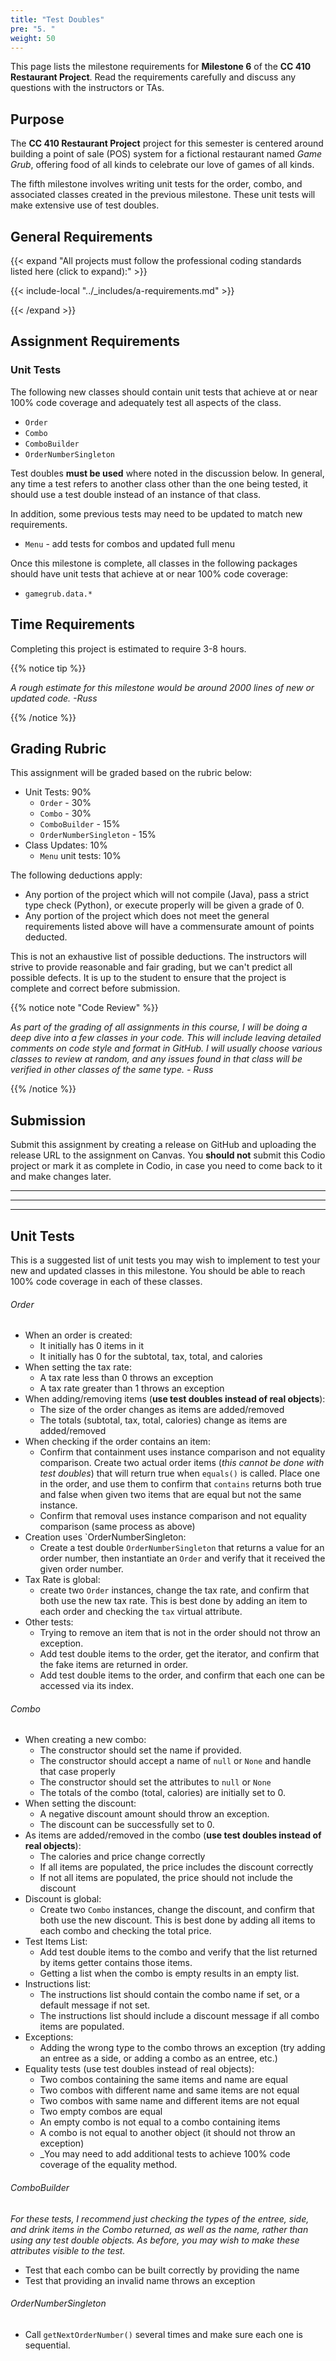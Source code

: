 ```yaml
---
title: "Test Doubles"
pre: "5. "
weight: 50
---
```


This page lists the milestone requirements for **Milestone 6** of the **CC 410 Restaurant Project**. Read the requirements carefully and discuss any questions with the instructors or TAs. 

## Purpose

The **CC 410 Restaurant Project** project for this semester is centered around building a point of sale (POS) system for a fictional restaurant named _Game Grub_, offering food of all kinds to celebrate our love of games of all kinds. 

The fifth milestone involves writing unit tests for the order, combo, and associated classes created in the previous milestone. These unit tests will make extensive use of test doubles. 

## General Requirements

{{< expand "All projects must follow the professional coding standards listed here (click to expand):" >}}

{{< include-local "../_includes/a-requirements.md" >}}

{{< /expand >}}

## Assignment Requirements

### Unit Tests

The following new classes should contain unit tests that achieve at or near 100% code coverage and adequately test all aspects of the class. 

* `Order`
* `Combo`
* `ComboBuilder`
* `OrderNumberSingleton`

Test doubles **must be used** where noted in the discussion below. In general, any time a test refers to another class other than the one being tested, it should use a test double instead of an instance of that class.

In addition, some previous tests may need to be updated to match new requirements.

* `Menu` - add tests for combos and updated full menu

Once this milestone is complete, all classes in the following packages should have unit tests that achieve at or near 100% code coverage:

* `gamegrub.data.*`

## Time Requirements

Completing this project is estimated to require 3-8 hours.

{{% notice tip %}}

_A rough estimate for this milestone would be around 2000 lines of new or updated code. -Russ_

{{% /notice %}}

## Grading Rubric

This assignment will be graded based on the rubric below:

* Unit Tests: 90%
  * `Order` - 30%
  * `Combo` - 30%
  * `ComboBuilder` - 15%
  * `OrderNumberSingleton` - 15%
* Class Updates: 10%
  * `Menu` unit tests: 10%

The following deductions apply:

* Any portion of the project which will not compile (Java), pass a strict type check (Python), or execute properly will be given a grade of 0.
* Any portion of the project which does not meet the general requirements listed above will have a commensurate amount of points deducted.

This is not an exhaustive list of possible deductions. The instructors will strive to provide reasonable and fair grading, but we can't predict all possible defects. It is up to the student to ensure that the project is complete and correct before submission. 

{{% notice note "Code Review" %}}

_As part of the grading of all assignments in this course, I will be doing a deep dive into a few classes in your code. This will include leaving detailed comments on code style and format in GitHub. I will usually choose various classes to review at random, and any issues found in that class will be verified in other classes of the same type. - Russ_

{{% /notice %}}

## Submission

Submit this assignment by creating a release on GitHub and uploading the release URL to the assignment on Canvas. You **should not** submit this Codio project or mark it as complete in Codio, in case you need to come back to it and make changes later.

---
---
---

## Unit Tests

This is a suggested list of unit tests you may wish to implement to test your new and updated classes in this milestone. You should be able to reach 100% code coverage in each of these classes. 

###### Order

* When an order is created:
  * It initially has 0 items in it
  * It initially has 0 for the subtotal, tax, total, and calories
* When setting the tax rate:
  * A tax rate less than 0 throws an exception
  * A tax rate greater than 1 throws an exception
* When adding/removing items (**use test doubles instead of real objects**):
  * The size of the order changes as items are added/removed
  * The totals (subtotal, tax, total, calories) change as items are added/removed
* When checking if the order contains an item:
  * Confirm that containment uses instance comparison and not equality comparison. Create two actual order items (_this cannot be done with test doubles_) that will return true when `equals()` is called. Place one in the order, and use them to confirm that `contains` returns both true and false when given two items that are equal but not the same instance.
  * Confirm that removal uses instance comparison and not equality comparison (same process as above)
* Creation uses `OrderNumberSingleton:
  * Create a test double `OrderNumberSingleton` that returns a value for an order number, then instantiate an `Order` and verify that it received the given order number.
* Tax Rate is global:
  * create two `Order` instances, change the tax rate, and confirm that both use the new tax rate. This is best done by adding an item to each order and checking the `tax` virtual attribute.
* Other tests:
  * Trying to remove an item that is not in the order should not throw an exception.
  * Add test double items to the order, get the iterator, and confirm that the fake items are returned in order.
  * Add test double items to the order, and confirm that each one can be accessed via its index.

###### Combo

* When creating a new combo:
  * The constructor should set the name if provided.
  * The constructor should accept a name of `null` or `None` and handle that case properly
  * The constructor should set the attributes to `null` or `None`
  * The totals of the combo (total, calories) are initially set to 0.
* When setting the discount:
  * A negative discount amount should throw an exception.
  * The discount can be successfully set to 0.
* As items are added/removed in the combo (**use test doubles instead of real objects**):
  * The calories and price change correctly
  * If all items are populated, the price includes the discount correctly
  * If not all items are populated, the price should not include the discount
* Discount is global:
  * Create two `Combo` instances, change the discount, and confirm that both use the new discount. This is best done by adding all items to each combo and checking the total price.
* Test Items List:
  * Add test double items to the combo and verify that the list returned by items getter contains those items.
  * Getting a list when the combo is empty results in an empty list.
* Instructions list:
  * The instructions list should contain the combo name if set, or a default message if not set.
  * The instructions list should include a discount message if all combo items are populated.
* Exceptions:
  * Adding the wrong type to the combo throws an exception (try adding an entree as a side, or adding a combo as an entree, etc.)
* Equality tests (use test doubles instead of real objects):
  * Two combos containing the same items and name are equal
  * Two combos with different name and same items are not equal
  * Two combos with same name and different items are not equal
  * Two empty combos are equal
  * An empty combo is not equal to a combo containing items
  * A combo is not equal to another object (it should not throw an exception)
  * _You may need to add additional tests to achieve 100% code coverage of the equality method.

###### ComboBuilder

_For these tests, I recommend just checking the types of the entree, side, and drink items in the Combo returned, as well as the name, rather than using any test double objects. As before, you may wish to make these attributes visible to the test._

* Test that each combo can be built correctly by providing the name
* Test that providing an invalid name throws an exception

###### OrderNumberSingleton

* Call `getNextOrderNumber()` several times and make sure each one is sequential.

